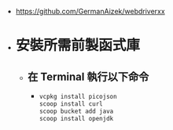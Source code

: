 - https://github.com/GermanAizek/webdriverxx
- # 安裝所需前製函式庫
	- ## 在 Terminal 執行以下命令
		- ```bash
		  vcpkg install picojson
		  scoop install curl
		  scoop bucket add java
		  scoop install openjdk
		  ```